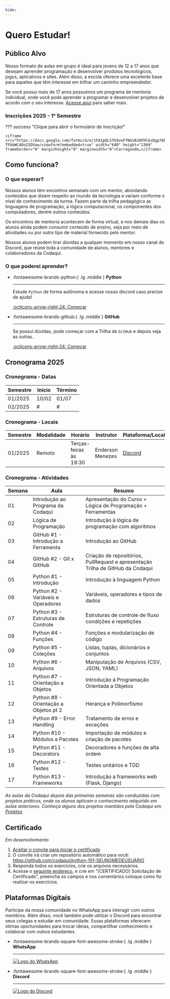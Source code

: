 ```yaml
---
hide:
---
```

# Quero Estudar!

## Público Alvo

Nosso formato de aulas em grupo é ideal para jovens de 12 a 17 anos que desejam aprender programação e desenvolver produtos tecnológicos, jogos, aplicativos e sites. Além disso, a escola oferece uma excelente base para aqueles que têm interesse em trilhar um caminho empreendedor.

Se você possui mais de 17 anos possuímos um programa de mentoria individual, onde você pode aprender a programar e desenvolver projetos de acordo com o seu interesse. [Acesse aqui](./mentoria.md) para saber mais.

### Inscrições 2025 - 1° Semestre

??? success "Clique para abrir o formulário de inscrição!"

    <iframe src="https://docs.google.com/forms/d/e/1FAIpQLSfG9veFTNGvBJAFHl6sDgp7Ak5eKE7SCw-TFbbWCd8oI5DVaw/viewform?embedded=true" width="640" height="2369" frameborder="0" marginheight="0" marginwidth="0">Carregando…</iframe>


## Como funciona?

### O que esperar?

Nossos alunos têm encontros semanais com um mentor, abordando conteúdos que dizem respeito ao mundo da tecnologia e variam conforme o nível de conhecimento da turma. Fazem parte da trilha pedagógica as linguagens de programação, a lógica computacional, os componentes dos computadores, dentre outros conteúdos.

Os encontros de mentoria acontecem de forma virtual, e nos demais dias os alunos ainda podem consumir conteúdo de ensino, seja por meio de atividades ou por outro tipo de material fornecido pelo mentor.

Nossos alunos podem tirar dúvidas a qualquer momento em nosso canal do Discord, que reúne toda a comunidade de alunos, mentores e colaboradores da Codaqui.

### O que poderei aprender?

<div class="grid cards" markdown>

-   :fontawesome-brands-python:{ .lg .middle } __Python__

    ---

    Estude `Python` de forma autônoma e acesse nosso discord caso precise de ajuda!

    [:octicons-arrow-right-24: Começar](../trilhas.md)

-   :fontawesome-brands-github:{ .lg .middle } __GitHub__

    ---

    Se possui dúvidas, pode começar com a Trilha de `GitHub` e depois veja as outras.

    [:octicons-arrow-right-24: Começar](../trilhas.md)

</div>

## Cronograma 2025

### Cronograma - Datas

| Semestre | Início | Término |
| ---------| -------| ------- |
| 01/2025  | 10/02  | 01/07   |
| 02/2025  | #      | #       |

### Cronograma - Locais

| Semestre | Modalidade | Horário | Instrutor | Plataforma/Local |
| ---------| ---------- | ------- | --------- | ---------------- |
| 01/2025  | Remoto     | Terças-feiras às 19:30  | Enderson Menezes | [Discord](https://discord.com/invite/xuTtxqCPpz) |

### Cronograma - Atividades

| Semana | Aula | Resumo |
| ------ | ---- | ------ |
| 01     | Introdução ao Programa da Codaqui | Apresentação do Curso + Lógica de Programação + Ferramentas |
| 02     | Lógica de Programação | Introdução à lógica de programação com algoritmos |
| 03     | GitHub #1 - Introdução a Ferramenta | Introdução ao GitHub |
| 04     | GitHub #2 - Git x GitHub | Criação de repositórios, PullRequest e apresentação Trilha de GitHub da Codaqui |
| 05     | Python #1 - Introdução | Introdução à linguagem Python |
| 06     | Python #2 - Variáveis e Operadores | Variáveis, operadores e tipos de dados |
| 07     | Python #3 - Estruturas de Controle | Estruturas de controle de fluxo condições e repetições |
| 08     | Python #4 - Funções | Funções e modularização de código |
| 09     | Python #5 - Coleções | Listas, tuplas, dicionários e conjuntos |
| 10     | Python #6 - Arquivos | Manipulação de Arquivos (CSV, JSON, YAML) |
| 11     | Python #7 - Orientação a Objetos | Introdução à Programação Orientada a Objetos |
| 12     | Python #8 - Orientação a Objetos pt 2 | Herança e Polimorfismo |
| 13     | Python #9 - Error Handling | Tratamento de erros e exceções |
| 14     | Python #10 - Módulos e Pacotes | Importação de módulos e criação de pacotes |
| 15     | Python #11 - Decorators | Decoradores e funções de alta ordem |
| 16     | Python #12 - Testes | Testes unitários e TDD |
| 17     | Python #13 - Frameworks | Introdução a frameworks web (Flask, Django) |

_As aulas da Codaqui depois das primeiras semanas são conduzidas com projetos práticos, onde os alunos aplicam o conhecimento adquirido em aulas anteriores. Conheça alguns dos projetos mantidos pela Codaqui em: [Projetos](../projetos.md)_

## Certificado 

_Em desenvolvimento_

1. [Aceitar o convite para iniciar o certificado](https://classroom.github.com/a/DsdcfJGG)
2. O convite irá criar um repositório automático para você: https://github.com/codaqui/python-101-SEUNOMEDEUSUÁRIO
3. Responda todos os exercicios, crie os arquivos necessários.
4. Acesse o [seguinte endereço](https://github.com/codaqui/institucional/issues/new/choose), e crie em "[CERTIFICADO] Solicitação de Certificado", preencha os campos e nos comentários coloque como foi realizar os exercícios. 


## Plataformas Digitais

Participe da nossa comunidade no WhatsApp para interagir com outros membros. Além disso, você também pode utilizar o Discord para encontrar seus colegas e estudar em comunidade. Essas plataformas oferecem ótimas oportunidades para trocar ideias, compartilhar conhecimento e colaborar com outros estudantes.

<div class="grid cards" markdown>

-   :fontawesome-brands-square-font-awesome-stroke:{ .lg .middle } __WhatsApp__

    ---

    [![Logo do WhatsApp](https://encrypted-tbn0.gstatic.com/images?q=tbn:ANd9GcTamvOqJHyNAZ_NUjZcXXTVaF3HCd17B-Su_Q&usqp=CAU)](https://chat.whatsapp.com/IvzONDeglw55ySBD71F4Up)

-   :fontawesome-brands-square-font-awesome-stroke:{ .lg .middle } __Discord__

    ---

    [![Logo do Discord](https://assets-global.website-files.com/6257adef93867e50d84d30e2/636e0b5061df29d55a92d945_full_logo_blurple_RGB.svg)](https://discord.com/invite/xuTtxqCPpz)

</div>
